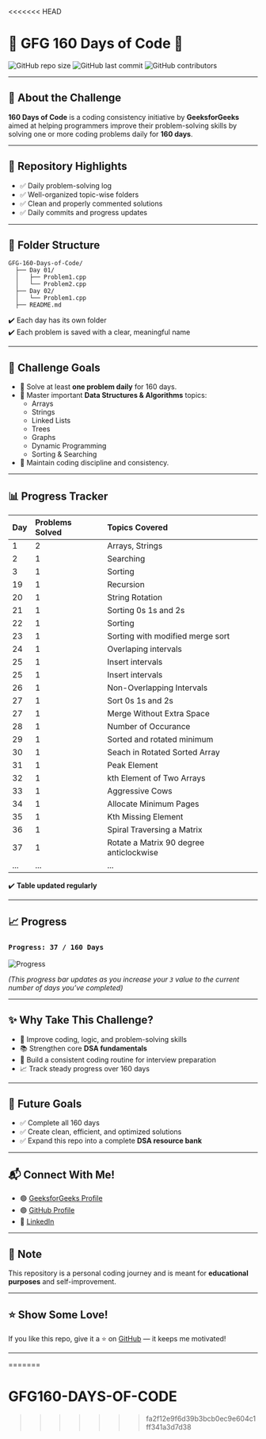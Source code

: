 <<<<<<< HEAD

# 📘 GFG 160 Days of Code 🚀

![GitHub repo size](https://img.shields.io/github/repo-size/Pawan-Singh-Bhadouriya/GFG-160-Days-of-Code?style=for-the-badge)
![GitHub last commit](https://img.shields.io/github/last-commit/Pawan-Singh-Bhadouriya/GFG-160-Days-of-Code?style=for-the-badge)
![GitHub contributors](https://img.shields.io/github/contributors/Pawan-Singh-Bhadouriya/GFG-160-Days-of-Code?style=for-the-badge)

---

## 📅 About the Challenge

**160 Days of Code** is a coding consistency initiative by **GeeksforGeeks** aimed at helping programmers improve their problem-solving skills by solving one or more coding problems daily for **160 days**.

---

## 📌 Repository Highlights

- ✅ Daily problem-solving log
- ✅ Well-organized topic-wise folders
- ✅ Clean and properly commented solutions
- ✅ Daily commits and progress updates

---

## 📂 Folder Structure

```
GFG-160-Days-of-Code/
  ├── Day 01/
  │   ├── Problem1.cpp
  │   └── Problem2.cpp
  ├── Day 02/
  │   └── Problem1.cpp
  ├── README.md
```

✔️ Each day has its own folder  
✔️ Each problem is saved with a clear, meaningful name

---

## 🎯 Challenge Goals

- 📌 Solve at least **one problem daily** for 160 days.
- 📌 Master important **Data Structures & Algorithms** topics:
  - Arrays
  - Strings
  - Linked Lists
  - Trees
  - Graphs
  - Dynamic Programming
  - Sorting & Searching  
- 📌 Maintain coding discipline and consistency.

---

## 📊 Progress Tracker

| Day | Problems Solved | Topics Covered |
|:----|:----------------|:---------------|
| 1   | 2                | Arrays, Strings |
| 2   | 1                | Searching |
| 3   | 1                | Sorting |
| 19 | 1 | Recursion |
| 20 | 1 | String Rotation |
| 21 | 1 | Sorting 0s 1s and 2s |
| 22 | 1 | Sorting |
| 23 | 1 | Sorting with modified merge sort |
| 24 | 1 | Overlaping intervals |
| 25 | 1 | Insert intervals |
| 25 | 1 | Insert intervals |
| 26 | 1 | Non-Overlapping Intervals |
| 27 | 1 | Sort 0s 1s and 2s |
| 27 | 1 | Merge Without Extra Space |
| 28 | 1 | Number of Occurance |
| 29 | 1 | Sorted and rotated minimum |
| 30 | 1 | Seach in Rotated Sorted Array |
| 31 | 1 | Peak Element |
| 32 | 1 | kth Element of Two Arrays |
| 33 | 1 | Aggressive Cows |
| 34 | 1 | Allocate Minimum Pages |
| 35 | 1 | Kth Missing Element |
| 36 | 1 | Spiral Traversing a Matrix |
| 37 | 1 | Rotate a Matrix 90 degree anticlockwise |
| ... | ... | ... | ... | ... | ... | ... | ... | ... | ... | ... | ... | ... | ... | ... | ... | ... | ... | ... | ... | ... | ... | ... | ... |

✔️ **Table updated regularly**

---

## 📈 Progress

### `Progress: 37 / 160 Days`

![Progress](https://progress-bar.dev/3/?scale=160&title=Completed&width=500&color=00c853)

_(This progress bar updates as you increase your `3` value to the current number of days you’ve completed)_

---

## ✨ Why Take This Challenge?

- 🚀 Improve coding, logic, and problem-solving skills
- 📚 Strengthen core **DSA fundamentals**
- 💼 Build a consistent coding routine for interview preparation
- 📈 Track steady progress over 160 days

---

## 📌 Future Goals

- ✅ Complete all 160 days  
- ✅ Create clean, efficient, and optimized solutions  
- ✅ Expand this repo into a complete **DSA resource bank**

---

## 📬 Connect With Me!

- 🟢 [GeeksforGeeks Profile](https://www.geeksforgeeks.org/user/pawansi6ty6/)
- 🟣 [GitHub Profile](https://github.com/Pawan-Singh-Bhadouriya)
- 🔵 [LinkedIn](#)

---

## 📌 Note

This repository is a personal coding journey and is meant for **educational purposes** and self-improvement.

---

## ⭐️ Show Some Love!

If you like this repo, give it a ⭐️ on [GitHub](https://github.com/Pawan-Singh-Bhadouriya/GFG-160-Days-of-Code) — it keeps me motivated!

---
=======
# GFG160-DAYS-OF-CODE
>>>>>>> fa2f12e9f6d39b3bcb0ec9e604c1ff341a3d7d38
